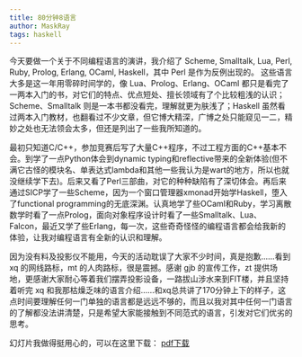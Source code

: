 ```yaml
---
title: 80分钟8语言
author: MaskRay
tags: haskell
---
```


今天要做一个关于不同编程语言的演讲，我介绍了 Scheme, Smalltalk, Lua, Perl, Ruby, Prolog, Erlang, OCaml, Haskell，其中 Perl 是作为反例出现的。
这些语言大多是这一年用零碎时间学的，像 Lua、Prolog、Erlang、OCaml 都只是看完了一两本入门的书，对它们的特点、优点短处、擅长领域有了个比较粗浅的认识；
Scheme、Smalltalk 则是一本书都没看完，理解就更为肤浅了；Haskell 虽然看过两本入门教材，也翻看过不少文章，但它博大精深，广博之处只能窥见一二，精妙之处也无法领会太多，但还是列出了一些我所知道的。

最初只知道C/C++，参加竞赛后写了大量C++程序，不过工程方面的C++基本不会。到学了一点Python体会到dynamic typing和reflective带来的全新体验(但不满它古怪的模块名、单表达式lambda和其他一些我认为是wart的地方，所以也就没继续学下去)。后来又看了Perl三部曲，对它的种种缺陷有了深切体会。再后来通过SICP学了一些Scheme，因为一个窗口管理器xmonad开始学Haskell，堕入了functional programming的无底深渊。认真地学了些OCaml和Ruby，学习离散数学时看了一点Prolog，面向对象程序设计时看了一些Smalltalk、Lua、Falcon，最近又学了些Erlang，每一次，这些奇奇怪怪的编程语言都会给我新的体验，让我对编程语言有全新的认识和理解。

因为没有料及投影仪不能用，今天的活动耽误了大家不少时间，真是抱歉……看到 xq 的网线路标，mt 的人肉路标，很是震撼。感谢 gjb 的宣传工作，zt 提供场地，更感谢大家耐心等着我们摆弄投影设备，一路拔山涉水来到FIT楼，并且坚持着听完 xq 和我那枯燥乏味的语言介绍……和xq总共讲了170分钟上下的样子，这点时间要理解任何一门单独的语言都是远远不够的，而且以我对其中任何一门语言的了解都没法讲清楚，只是希望大家能接触到不同范式的语言，引发对它们优劣的思考。


幻灯片我做得挺用心的，可以在这里下载：
[pdf下载](../files/eight-languages-in-eighty-minutes.pdf)
